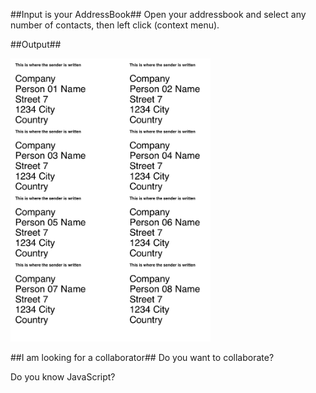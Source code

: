 ##Input is your AddressBook##
Open your addressbook and select any number of contacts, then left click (context menu).




##Output##




<img src="_pic/Example_Big.png" alt="Drawing" width="320px;"/>


##I am looking for a collaborator##
Do you want to collaborate?

Do you know JavaScript?



